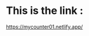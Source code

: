<h1>This is the link : </h1><a href="https://mycounter01.netlify.app/">https://mycounter01.netlify.app/</a>
